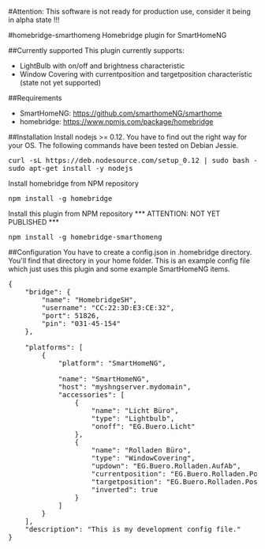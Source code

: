 #Attention: This software is not ready for production use, consider it being in alpha state !!!

#homebridge-smarthomeng
Homebridge plugin for SmartHomeNG

##Currently supported
This plugin currently supports:
* LightBulb with on/off and brightness characteristic
* Window Covering with currentposition and targetposition characteristic (state not yet supported)

##Requirements
* SmartHomeNG: https://github.com/smarthomeNG/smarthome
* homebridge: https://www.npmjs.com/package/homebridge

##Installation
Install nodejs >= 0.12. You have to find out the right way for your OS. The following commands have been tested on Debian Jessie.
<pre>
curl -sL https://deb.nodesource.com/setup_0.12 | sudo bash -
sudo apt-get install -y nodejs
</pre>

Install homebridge from NPM repository
<pre>
npm install -g homebridge
</pre>

Install this plugin from NPM repository
*** ATTENTION: NOT YET PUBLISHED ***
<pre>
npm install -g homebridge-smarthomeng
</pre>

##Configuration
You have to create a config.json in .homebridge directory. You'll find that directory in your home folder.
This is an example config file which just uses this plugin and some example SmartHomeNG items.
<pre>
{
    "bridge": {
        "name": "HomebridgeSH",
        "username": "CC:22:3D:E3:CE:32",
        "port": 51826,
        "pin": "031-45-154"
    },

    "platforms": [
        {
            "platform": "SmartHomeNG",
             
            "name": "SmartHomeNG",
            "host": "myshngserver.mydomain",
            "accessories": [
                {
                    "name": "Licht Büro",
                    "type": "Lightbulb",
                    "onoff": "EG.Buero.Licht"
                },
                {
                    "name": "Rolladen Büro",
                    "type": "WindowCovering",
                    "updown": "EG.Buero.Rolladen.AufAb",
                    "currentposition": "EG.Buero.Rolladen.Position",
                    "targetposition": "EG.Buero.Rolladen.Position",
                    "inverted": true
                }
            ]
        }
    ],
    "description": "This is my development config file."
}
</pre>